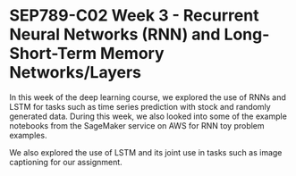 # SEP789-C02 Week 3 - Recurrent Neural Networks (RNN) and Long-Short-Term Memory Networks/Layers

In this week of the deep learning course, we explored the use of RNNs and LSTM for tasks such as time series prediction with stock and randomly generated data. During this week, we also looked into some of the example notebooks from the SageMaker service on AWS for RNN toy problem examples. 

We also explored the use of LSTM and its joint use in tasks such as image captioning for our assignment.